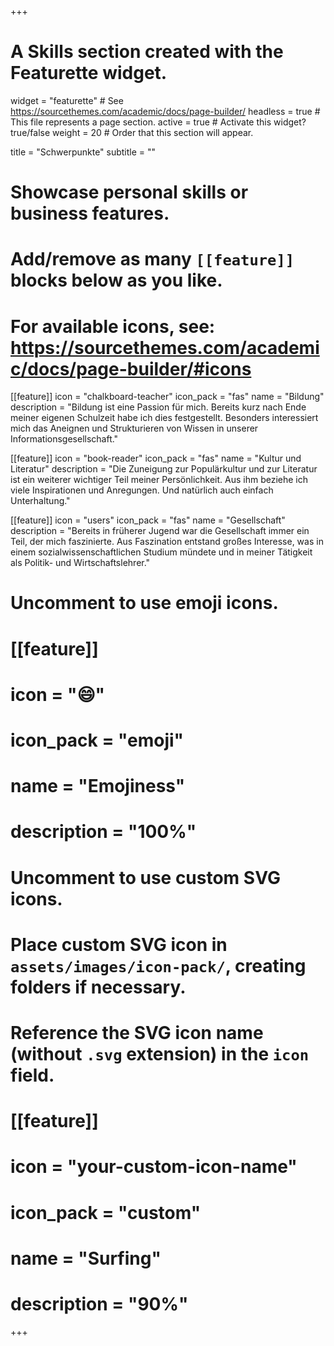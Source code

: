 +++
# A Skills section created with the Featurette widget.
widget = "featurette"  # See https://sourcethemes.com/academic/docs/page-builder/
headless = true  # This file represents a page section.
active = true  # Activate this widget? true/false
weight = 20  # Order that this section will appear.

title = "Schwerpunkte"
subtitle = ""

# Showcase personal skills or business features.
#
# Add/remove as many `[[feature]]` blocks below as you like.
#
# For available icons, see: https://sourcethemes.com/academic/docs/page-builder/#icons

[[feature]]
  icon = "chalkboard-teacher"
  icon_pack = "fas"
  name = "Bildung"
  description = "Bildung ist eine Passion für mich. Bereits kurz nach Ende meiner eigenen Schulzeit habe ich dies festgestellt. Besonders interessiert mich das Aneignen und Strukturieren von Wissen in unserer Informationsgesellschaft."

[[feature]]
  icon = "book-reader"
  icon_pack = "fas"
  name = "Kultur und Literatur"
  description = "Die Zuneigung zur Populärkultur und zur Literatur ist ein weiterer wichtiger Teil meiner Persönlichkeit. Aus ihm beziehe ich viele Inspirationen und Anregungen. Und natürlich auch einfach Unterhaltung."  

[[feature]]
  icon = "users"
  icon_pack = "fas"
  name = "Gesellschaft"
  description = "Bereits in früherer Jugend war die Gesellschaft immer ein Teil, der mich faszinierte. Aus Faszination entstand großes Interesse, was in einem sozialwissenschaftlichen Studium mündete und in meiner Tätigkeit als Politik- und Wirtschaftslehrer."

# Uncomment to use emoji icons.
# [[feature]]
#  icon = ":smile:"
#  icon_pack = "emoji"
#  name = "Emojiness"
#  description = "100%"  

# Uncomment to use custom SVG icons.
# Place custom SVG icon in `assets/images/icon-pack/`, creating folders if necessary.
# Reference the SVG icon name (without `.svg` extension) in the `icon` field.
# [[feature]]
#  icon = "your-custom-icon-name"
#  icon_pack = "custom"
#  name = "Surfing"
#  description = "90%"

+++
